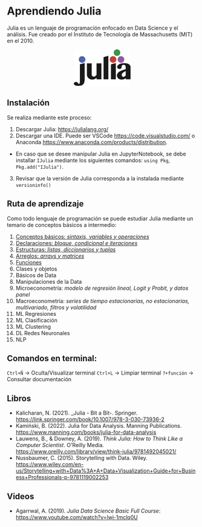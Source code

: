 # Aprendiendo Julia
Julia es un lenguaje de programación enfocado en Data Science y el análisis.
Fue creado por el Instituto de Tecnología de Massachusetts (MIT) en el 2010.

<p align="center">
  <img src="figures/julia_logo.png" width="150">
</p>

## Instalación
Se realiza mediante este proceso:
1. Descargar Julia: https://julialang.org/
2. Descargar una IDE. Puede ser VSCode https://code.visualstudio.com/ o Anaconda https://www.anaconda.com/products/distribution.
  * En caso que se desee manipular Julia en JupyterNotebook, se debe installar `IJulia` mediante los siguientes comandos: `using Pkg`, `Pkg.add("IJulia")`.
3. Revisar que la versión de Julia corresponda a la instalada mediante `versioninfo()`

## Ruta de aprendizaje
Como todo lenguaje de programación se puede estudiar Julia mediante un temario de conceptos básicos a intermedio:
1. [Conceptos básicos: _sintaxis, variables y operaciones_](https://github.com/mauricioalvaradoo/julia/blob/main/01%20Basicos.jl)
2. [Declaraciones: _bloque, condicional e iteraciones_](https://github.com/mauricioalvaradoo/julia/blob/main/02%20Declaraciones.jl)
3. [Estructuras: _listas, diccionarios y tuplas_](https://github.com/mauricioalvaradoo/julia/blob/main/03%20Estructuras.jl)
4. [Arreglos: _arrays y matrices_](https://github.com/mauricioalvaradoo/julia/blob/main/04%20Arreglos.jl)
5. [Funciones](https://github.com/mauricioalvaradoo/julia/blob/main/05%20Funciones.jl)
6. Clases y objetos
7. Básicos de Data
8. Manipulaciones de la Data
9. Microeconometría: _modelo de regresión lineal, Logit y Probit, y datos panel_ 
10. Macroeconometría: _series de tiempo estacionarias, no estacionarias, multivariado, filtros y volatilidad_
11. ML Regresiones
12. ML Clasificación
13. ML Clustering
14. DL Redes Neuronales
15. NLP

## Comandos en terminal:
`Ctrl+Ñ` -> Oculta/Visualizar terminal
`Ctrl+L` -> Limpiar terminal
`?+función` -> Consultar documentación

## Libros 
* Kalicharan, N. (2021). _Julia - Bit a Bit-. Springer. https://link.springer.com/book/10.1007/978-3-030-73936-2
* Kamiński, B. (2022). Julia for Data Analysis. Manning Publications. https://www.manning.com/books/julia-for-data-analysis
* Lauwens, B., & Downey, A. (2019). _Think Julia: How to Think Like a Computer Scientist_. O'Reilly Media. https://www.oreilly.com/library/view/think-julia/9781492045021/
* Nussbaumer, C. (2015). Storytelling with Data. Wiley. https://www.wiley.com/en-us/Storytelling+with+Data%3A+A+Data+Visualization+Guide+for+Business+Professionals-p-9781119002253

## Videos
* Agarrwal, A. (2019). _Julia Data Science Basic Full Course_: https://www.youtube.com/watch?v=lwj-1mclq0U

